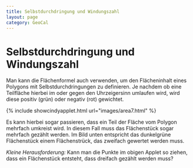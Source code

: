 ```yaml
---
title: Selbstdurchdringung und Windungszahl
layout: page
category: GeoCal
---
```


# Selbstdurchdringung und Windungszahl

Man kann die Flächenformel auch verwenden, um den Flächeninhalt eines Polygons mit Selbstdurchdringungen zu definieren.
Je nachdem ob eine Teilfläche hierbei im oder gegen den Uhrzeigersinn umlaufen wird, wird diese positiv (grün) oder negativ (rot) gewichtet.




{% include showcindyapplet.html url="images/area7.html" %}








Es kann  hierbei sogar passieren, dass ein Teil der Fläche vom Polygon mehrfach umkreist wird.
In diesem Fall muss das Flächenstück sogar mehrfach gezählt werden.
Im Bild unten entspricht das dunkelgrüne Flächenstück einem Flächenstrück, das zweifach gewertet werden muss.

*Kleine Herausforderung:* Kann man die Punkte im obigen Applet so ziehen, dass ein Flächenstück entsteht, dass dreifach gezählt werden muss?
